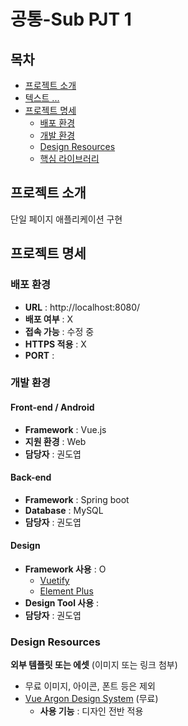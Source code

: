 # 공통-Sub PJT 1

## 목차

- [프로젝트 소개](#프로젝트-소개)
- [텍스트 ... ](#프로젝트-소개)
- [프로젝트 명세](#프로젝트-명세)
  - [배포 환경](#배포-환경)
  - [개발 환경](#개발-환경)
  - [Design Resources](#design-resources)
  - [핵심 라이브러리](#핵심-라이브러리)
    <br>

## 프로젝트 소개

단일 페이지 애플리케이션 구현
<br>

## 프로젝트 명세

### 배포 환경

- **URL** : http://localhost:8080/
- **배포 여부** : X
- **접속 가능** : 수정 중
- **HTTPS 적용** : X
- **PORT** :
  <br>

### 개발 환경

#### Front-end / Android

- **Framework** : Vue.js
- **지원 환경** : Web
- **담당자** : 권도엽
  <br>

#### Back-end

- **Framework** : Spring boot
- **Database** : MySQL
- **담당자** : 권도엽
  <br>

#### Design

- **Framework 사용** : O
  - [Vuetify](https://vuetifyjs.com/)
  - [Element Plus](https://element-plus.org/)
- **Design Tool 사용** :
- **담당자** : 권도엽
  <br>

### Design Resources

**외부 템플릿 또는 에셋** (이미지 또는 링크 첨부)

- 무료 이미지, 아이콘, 폰트 등은 제외
- [Vue Argon Design System](https://www.creative-tim.com/product/vue-argon-design-system?affiliate_id=116187) (무료)
  - **사용 기능** : 디자인 전반 적용
    <br>
